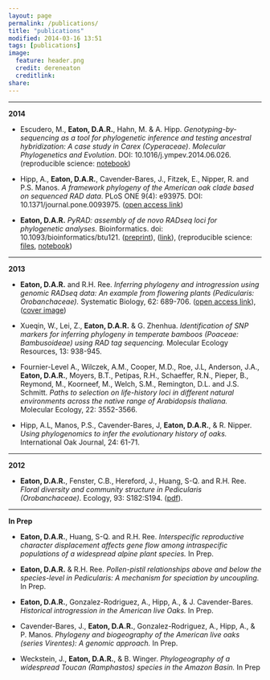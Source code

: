 ```yaml
---
layout: page
permalink: /publications/
title: "publications"
modified: 2014-03-16 13:51
tags: [publications]
image:
  feature: header.png
  credit: dereneaton
  creditlink: 
share: 
---
```


-----------------  
__2014__  

* Escudero, M., __Eaton, D.A.R.__, Hahn, M. & A. Hipp. _Genotyping-by-sequencing as a tool for phylogenetic inference and testing ancestral hybridization: A case study in Carex (Cyperaceae)_. _Molecular Phylogenetics and Evolution_. DOI: 10.1016/j.ympev.2014.06.026. (reproducible science: [notebook](http://nbviewer.ipython.org/gist/dereneaton/32382a28db11b83f6da5))

* Hipp, A., __Eaton, D.A.R.__, Cavender-Bares, J., Fitzek, E., Nipper, R. and P.S. Manos. _A framework phylogeny of the American oak clade based on sequenced RAD data_. PLoS ONE 9(4): e93975.
DOI: 10.1371/journal.pone.0093975. ([open access link](http://www.plosone.org/article/info%3Adoi%2F10.1371%2Fjournal.pone.0093975))

* __Eaton, D.A.R.__ _PyRAD: assembly of de novo RADseq loci for phylogenetic analyses._ Bioinformatics. doi: 10.1093/bioinformatics/btu121. ([preprint](http://biorxiv.org/content/early/2013/12/03/001081)), ([link](http://bioinformatics.oxfordjournals.org/content/early/2014/03/20/bioinformatics.btu121)), (reproducible science: [files](http://bioinformatics.oxfordjournals.org/content/suppl/2014/03/05/btu121.DC1), [notebook](http://nbviewer.ipython.org/gist/dereneaton/9567786f0150354dd0c3))


-----------------  
__2013__  

* __Eaton, D.A.R.__ and R.H. Ree. _Inferring phylogeny and introgression using genomic RADseq data: An example from flowering plants (Pedicularis: Orobanchaceae)._ Systematic Biology, 62: 689-706. ([open access link](http://sysbio.oxfordjournals.org/content/62/5/689)), ([cover image](http://sysbio.oxfordjournals.org/content/62/5.cover-expansion))  

* Xueqin, W., Lei, Z., __Eaton, D.A.R.__ & G. Zhenhua. _Identification of SNP markers for inferring phylogeny in temperate bamboos (Poaceae: Bambusoideae) using RAD tag sequencing._ Molecular Ecology Resources, 13: 938-945.

* Fournier-Level A., Wilczek, A.M., Cooper, M.D., Roe, J.L, Anderson, J.A., __Eaton, D.A.R.__, Moyers, B.T., Petipas, R.H., Schaeffer, R.N., Pieper, B., Reymond, M., Koorneef, M., Welch, S.M., Remington, D.L. and J.S. Schmitt. _Paths to selection on life-history loci in different natural environments across the native range of Arabidopsis thaliana._ Molecular Ecology, 22: 3552-3566.  

* Hipp, A.L, Manos, P.S., Cavender-Bares, J, __Eaton, D.A.R.__, & R. Nipper. _Using phylogenomics to infer the evolutionary history of oaks._ International Oak Journal, 24: 61-71.   

----------------------   
__2012__  

* __Eaton, D.A.R.__, Fenster, C.B., Hereford, J., Huang, S-Q. and R.H. Ree. _Floral diversity and community structure in Pedicularis (Orobanchaceae)_. Ecology, 93: S182:S194. ([pdf](/downloads/Eaton_ecology_2012.pdf)).  


---------------  
__In Prep__

* __Eaton, D.A.R.__, Huang, S-Q. and R.H. Ree. _Interspecific reproductive character displacement affects gene flow among intraspecific populations of a widespread alpine plant species._ In Prep.

* __Eaton, D.A.R.__ & R.H. Ree. _Pollen-pistil relationships above and below the species-level in Pedicularis: A mechanism for speciation by uncoupling._ In Prep.

* __Eaton, D.A.R.__, Gonzalez-Rodriguez, A., Hipp, A., & J. Cavender-Bares. _Historical introgression in the American live Oaks._ In Prep.

* Cavender-Bares, J., __Eaton, D.A.R.__, Gonzalez-Rodriguez, A., Hipp, A., & P. Manos. _Phylogeny and biogeography of the American live oaks (series Virentes): A genomic approach._ In Prep.

* Weckstein, J., __Eaton, D.A.R.__, & B. Winger. _Phylogeography of a widespread Toucan (Ramphastos) species in the Amazon Basin._ In Prep

